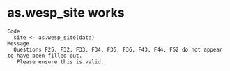 # as.wesp_site works

    Code
      site <- as.wesp_site(data)
    Message
      Questions F25, F32, F33, F34, F35, F36, F43, F44, F52 do not appear to have been filled out.
       Please ensure this is valid.

